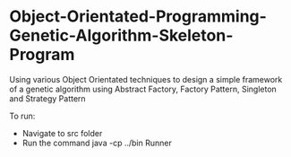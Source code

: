 # Object-Orientated-Programming-Genetic-Algorithm-Skeleton-Program
Using various Object Orientated techniques to design a simple framework of a genetic algorithm using Abstract Factory, Factory Pattern, Singleton and Strategy Pattern

To run:

- Navigate to src folder
- Run the command java -cp ../bin Runner
